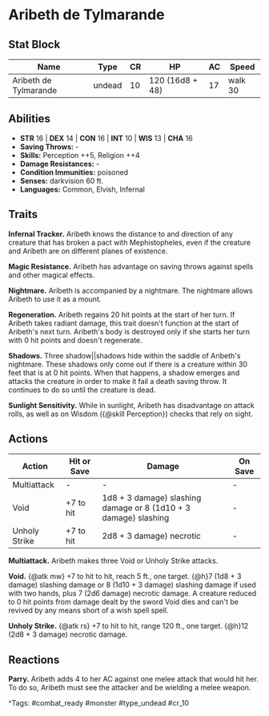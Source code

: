 # Aribeth de Tylmarande

## Stat Block

| Name | Type | CR | HP | AC | Speed |
|------|------|----|----|----|-------|
| Aribeth de Tylmarande | undead | 10 | 120 (16d8 + 48) | 17 | walk 30 |

## Abilities

- **STR** 16 | **DEX** 14 | **CON** 16 | **INT** 10 | **WIS** 13 | **CHA** 16
- **Saving Throws:** -  
- **Skills:** Perception ++5, Religion ++4  
- **Damage Resistances:** -  
- **Condition Immunities:** poisoned  
- **Senses:** darkvision 60 ft.  
- **Languages:** Common, Elvish, Infernal

## Traits

**Infernal Tracker.** Aribeth knows the distance to and direction of any creature that has broken a pact with Mephistopheles, even if the creature and Aribeth are on different planes of existence.

**Magic Resistance.** Aribeth has advantage on saving throws against spells and other magical effects.

**Nightmare.** Aribeth is accompanied by a nightmare. The nightmare allows Aribeth to use it as a mount.

**Regeneration.** Aribeth regains 20 hit points at the start of her turn. If Aribeth takes radiant damage, this trait doesn't function at the start of Aribeth's next turn. Aribeth's body is destroyed only if she starts her turn with 0 hit points and doesn't regenerate.

**Shadows.** Three shadow||shadows hide within the saddle of Aribeth's nightmare. These shadows only come out if there is a creature within 30 feet that is at 0 hit points. When that happens, a shadow emerges and attacks the creature in order to make it fail a death saving throw. It continues to do so until the creature is dead.

**Sunlight Sensitivity.** While in sunlight, Aribeth has disadvantage on attack rolls, as well as on Wisdom ({@skill Perception}) checks that rely on sight.


## Actions

| Action | Hit or Save | Damage | On Save |
|--------|--------------|--------|----------|
| Multiattack | - | - | - |
| Void | +7 to hit | 1d8 + 3 damage) slashing damage or 8 (1d10 + 3 damage) slashing | - |
| Unholy Strike | +7 to hit | 2d8 + 3 damage) necrotic | - |

**Multiattack.** Aribeth makes three Void or Unholy Strike attacks.

**Void.** {@atk mw} +7 to hit to hit, reach 5 ft., one target. {@h}7 (1d8 + 3 damage) slashing damage or 8 (1d10 + 3 damage) slashing damage if used with two hands, plus 7 (2d6 damage) necrotic damage. A creature reduced to 0 hit points from damage dealt by the sword Void dies and can't be revived by any means short of a wish spell spell.

**Unholy Strike.** {@atk rs} +7 to hit to hit, range 120 ft., one target. {@h}12 (2d8 + 3 damage) necrotic damage.

## Reactions

**Parry.** Aribeth adds 4 to her AC against one melee attack that would hit her. To do so, Aribeth must see the attacker and be wielding a melee weapon.



^Tags: #combat_ready #monster #type_undead #cr_10